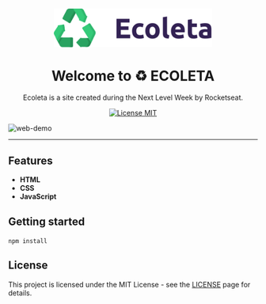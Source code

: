 
<h1 align="center">
<br>
  <img src="public/assets/logo.svg" alt="ECOLETA" width="320">
<br>
<br>
Welcome to ♻ ECOLETA
</h1>

<p align="center">Ecoleta is a site created during the Next Level Week by Rocketseat. </p>

<p align="center">
  <a href="https://opensource.org/licenses/MIT">
    <img src="https://img.shields.io/badge/License-MIT-blue.svg" alt="License MIT">
  </a>
</p>

[//]: # (Add your gifs/images here:)
<div>
  <img src="https://i.ibb.co/Ns5nWny/web.gif" alt="web-demo" height="425">
<!--   <img src="IMAGE_2_URL" alt="demo" height="425"> -->
</div>

<hr />

## Features
[//]: # (Add the features of your project here:)

-  **HTML**
-  **CSS** 
-  **JavaScript** 

## Getting started

`npm install`


## License

This project is licensed under the MIT License - see the [LICENSE](https://opensource.org/licenses/MIT) page for details.